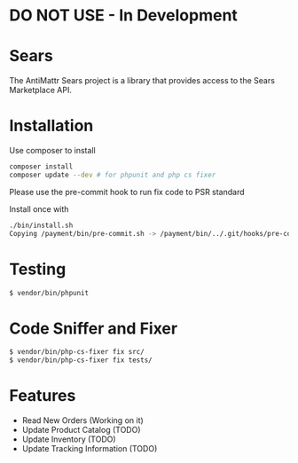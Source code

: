 # DO NOT USE - In Development

Sears
=======

The AntiMattr Sears project is a library that provides access to the Sears Marketplace API.

Installation
============

Use composer to install

```bash
composer install
composer update --dev # for phpunit and php cs fixer
```

Please use the pre-commit hook to run fix code to PSR standard

Install once with

```bash
./bin/install.sh 
Copying /payment/bin/pre-commit.sh -> /payment/bin/../.git/hooks/pre-commit
```

Testing
=======

```bash
$ vendor/bin/phpunit 
```

Code Sniffer and Fixer
======================

```bash
$ vendor/bin/php-cs-fixer fix src/
$ vendor/bin/php-cs-fixer fix tests/
```

Features
========

 * Read New Orders (Working on it)
 * Update Product Catalog (TODO)
 * Update Inventory (TODO)
 * Update Tracking Information (TODO)